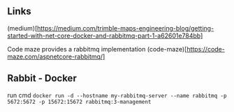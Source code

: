 
## Links
(medium)[https://medium.com/trimble-maps-engineering-blog/getting-started-with-net-core-docker-and-rabbitmq-part-1-a62601e784bb]

Code maze provides a rabbitmq implementation
(code-maze)[https://code-maze.com/aspnetcore-rabbitmq/]

## Rabbit - Docker
run cmd `docker run -d --hostname my-rabbitmq-server --name rabbitmq -p 5672:5672 -p 15672:15672 rabbitmq:3-management`

